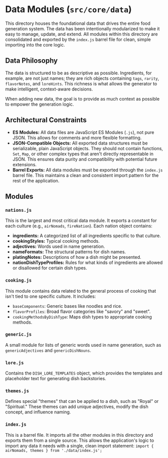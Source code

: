 # Data Modules (`src/core/data`)

This directory houses the foundational data that drives the entire food generation system. The data has been intentionally modularized to make it easy to manage, update, and extend. All modules within this directory are consolidated and exported by the `index.js` barrel file for clean, simple importing into the core logic.

## Data Philosophy

The data is structured to be as descriptive as possible. Ingredients, for example, are not just names; they are rich objects containing `tags`, `rarity`, `flavorNotes`, and `loreHints`. This richness is what allows the generator to make intelligent, context-aware decisions.

When adding new data, the goal is to provide as much context as possible to empower the generation logic.

## Architectural Constraints

- **ES Modules:** All data files are JavaScript ES Modules (`.js`), not pure JSON. This allows for comments and more flexible formatting.
- **JSON-Compatible Objects:** All exported data structures must be serializable, plain JavaScript objects. They should not contain functions, `Set`, `Map`, or other complex types that aren't directly representable in JSON. This ensures data purity and compatibility with potential future extensions.
- **Barrel Exports:** All data modules must be exported through the `index.js` barrel file. This maintains a clean and consistent import pattern for the rest of the application.

## Modules

### `nations.js`

This is the largest and most critical data module. It exports a constant for each culture (e.g., `airNomads`, `fireNation`). Each nation object contains:

- **ingredients:** A categorized list of all ingredients specific to that culture.
- **cookingStyles:** Typical cooking methods.
- **adjectives:** Words used in name generation.
- **nameFormats:** The structural patterns for dish names.
- **platingNotes:** Descriptions of how a dish might be presented.
- **nationDishTypeProfiles:** Rules for what kinds of ingredients are allowed or disallowed for certain dish types.

### `cooking.js`

This module contains data related to the general process of cooking that isn't tied to one specific culture. It includes:

- `baseComponents`: Generic bases like noodles and rice.
- `flavorProfiles`: Broad flavor categories like "savory" and "sweet".
- `cookingMethodsByDishType`: Maps dish types to appropriate cooking methods.

### `generic.js`

A small module for lists of generic words used in name generation, such as `genericAdjectives` and `genericDishNouns`.

### `lore.js`

Contains the `DISH_LORE_TEMPLATES` object, which provides the templates and placeholder text for generating dish backstories.

### `themes.js`

Defines special "themes" that can be applied to a dish, such as "Royal" or "Spiritual." These themes can add unique adjectives, modify the dish concept, and influence naming.

### `index.js`

This is a barrel file. It imports all the other modules in this directory and exports them from a single source. This allows the application's logic to import any data it needs with a single, clean import statement:
`import { airNomads, themes } from './data/index.js';`
